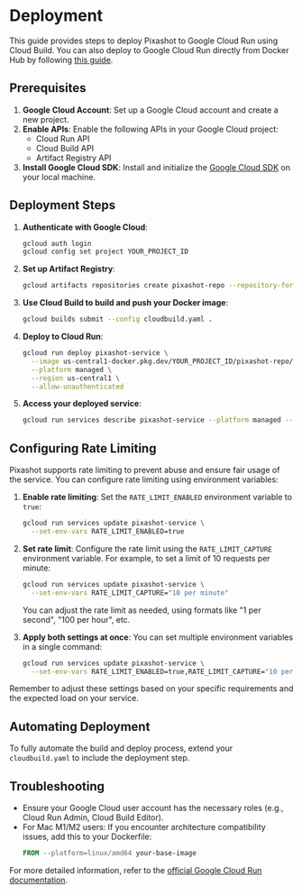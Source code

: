 # Deployment

This guide provides steps to deploy Pixashot to Google Cloud Run using Cloud Build. You can also deploy to Google Cloud Run directly from Docker Hub by following [this guide](deploy-from-dockerhub.md).

## Prerequisites

1. **Google Cloud Account**: Set up a Google Cloud account and create a new project.
2. **Enable APIs**: Enable the following APIs in your Google Cloud project:
    - Cloud Run API
    - Cloud Build API
    - Artifact Registry API
3. **Install Google Cloud SDK**: Install and initialize the [Google Cloud SDK](https://cloud.google.com/sdk/docs/install) on your local machine.

## Deployment Steps

1. **Authenticate with Google Cloud**:
   ```bash
   gcloud auth login
   gcloud config set project YOUR_PROJECT_ID
   ```

2. **Set up Artifact Registry**:
   ```bash
   gcloud artifacts repositories create pixashot-repo --repository-format=docker --location=us-central1
   ```

3. **Use Cloud Build to build and push your Docker image**:
   ```bash
   gcloud builds submit --config cloudbuild.yaml .
   ```

4. **Deploy to Cloud Run**:
   ```bash
   gcloud run deploy pixashot-service \
     --image us-central1-docker.pkg.dev/YOUR_PROJECT_ID/pixashot-repo/pixashot:latest \
     --platform managed \
     --region us-central1 \
     --allow-unauthenticated
   ```

5. **Access your deployed service**:
   ```bash
   gcloud run services describe pixashot-service --platform managed --region us-central1 --format 'value(status.url)'
   ```

## Configuring Rate Limiting

Pixashot supports rate limiting to prevent abuse and ensure fair usage of the service. You can configure rate limiting using environment variables:

1. **Enable rate limiting**:
   Set the `RATE_LIMIT_ENABLED` environment variable to `true`:
   ```bash
   gcloud run services update pixashot-service \
     --set-env-vars RATE_LIMIT_ENABLED=true
   ```

2. **Set rate limit**:
   Configure the rate limit using the `RATE_LIMIT_CAPTURE` environment variable. For example, to set a limit of 10 requests per minute:
   ```bash
   gcloud run services update pixashot-service \
     --set-env-vars RATE_LIMIT_CAPTURE="10 per minute"
   ```

   You can adjust the rate limit as needed, using formats like "1 per second", "100 per hour", etc.

3. **Apply both settings at once**:
   You can set multiple environment variables in a single command:
   ```bash
   gcloud run services update pixashot-service \
     --set-env-vars RATE_LIMIT_ENABLED=true,RATE_LIMIT_CAPTURE="10 per minute"
   ```

Remember to adjust these settings based on your specific requirements and the expected load on your service.

## Automating Deployment

To fully automate the build and deploy process, extend your `cloudbuild.yaml` to include the deployment step.

## Troubleshooting

- Ensure your Google Cloud user account has the necessary roles (e.g., Cloud Run Admin, Cloud Build Editor).
- For Mac M1/M2 users: If you encounter architecture compatibility issues, add this to your Dockerfile:
  ```dockerfile
  FROM --platform=linux/amd64 your-base-image
  ```

For more detailed information, refer to the [official Google Cloud Run documentation](https://cloud.google.com/run/docs).